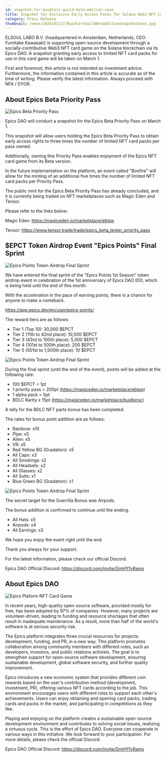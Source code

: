 ```yaml
---
id: snapshot-for-buidlers-guild-beta-edition-soon
title: Snapshot for Exclusive Early Access Packs for Solana Web3 NFT Card Game Scheduled for March 1st
category: Press Release
thumbnail: /news/2024/02/27/BuidlersGuildBetaEditionSnapshotSoon.jpg
---
```


ELSOUL LABO B.V. (headquartered in Amsterdam, Netherlands, CEO: Fumitake
Kawasaki) is supporting open-source development through a socially-contributive
Web3 NFT card game on the Solana blockchain via its Epics DAO. A snapshot
granting early access to limited NFT card packs for use in this card game will
be taken on March 1.

First and foremost, this article is not intended as investment advice.
Furthermore, the information contained in this article is accurate as of the
time of writing. Please verify the latest information. Always proceed with NFA /
DYOR.

## About Epics Beta Priority Pass

![Epics Beta Priority Pass](/news/2024/02/27/EpicsBetaPriorityPassME.jpg)

Epics DAO will conduct a snapshot for the Epics Beta Priority Pass on March 1.

This snapshot will allow users holding the Epics Beta Priority Pass to obtain
early access rights to three times the number of limited NFT card packs per pass
owned.

Additionally, owning this Priority Pass enables enjoyment of the Epics NFT card
game from its Beta version.

In the future implementation on the platform, an event called "Bonfire" will
allow for the minting of an additional five times the number of limited NFT card
packs per Priority Pass.

The public mint for the Epics Beta Priority Pass has already concluded, and it
is currently being traded on NFT marketplaces such as Magic Eden and Tensor.

Please refer to the links below:

Magic Eden: https://magiceden.io/marketplace/ebtpp

Tensor: https://www.tensor.trade/trade/epics_beta_tester_priority_pass

## $EPCT Token Airdrop Event "Epics Points" Final Sprint

![Epics Points Token Airdrop Final Sprint](/news/2024/02/23/EpicsPoints1stFinalSprint.jpg)

We have entered the final sprint of the "Epics Points 1st Season" token airdrop
event in celebration of the 1st anniversary of Epics DAO IDO, which is being
held until the end of this month.

With the acceleration in the pace of earning points, there is a chance for
anyone to make a comeback.

https://app.epics.dev/en/user/epics-points/

The reward tiers are as follows:

- Tier 1 (Top 10): 30,000 $EPCT
- Tier 2 (11th to 42nd place): 10,000 $EPCT
- Tier 3 (43rd to 100th place): 5,000 $EPCT
- Tier 4 (101st to 500th place): 200 $EPCT
- Tier 5 (501st to 1,500th place): 10 $EPCT

![Epics Points Token Airdrop Final Sprint](/news/2024/02/23/EpicsPointsFinalSprintDetail1EN.jpg)

During the final sprint (until the end of the event), points will be added at
the following rate:

- 100 $EPCT = 1pt
- 1 priority pass = 200pt (https://magiceden.io/marketplace/ebtpp)
- 1 alpha pack = 5pt
- BDLC Rarity x 15pt (https://magiceden.io/marketplace/buidlersc)

A tally for the BDLC NFT parts bonus has been completed.

The rates for bonus point addition are as follows:

- Rainbow: x10
- Pipe: x5
- Alien: x5
- VR: x5
- Red Yellow BG (Gradation): x5
- All Caps: x3
- All Smokings: x2
- All Headsets: x2
- All Glasses: x2
- All Suits: x1
- Blue Green BG (Gradation): x1

![Epics Points Token Airdrop Final Sprint](/news/2024/02/23/EpicsPointsFinalSprintDetail2EN.jpg)

The secret target for the Guerrilla Bonus was Airpods.

The bonus addition is confirmed to continue until the ending.

- All Hats: x5
- Airpods: x4
- All Earrings: x3

We hope you enjoy the event right until the end.

Thank you always for your support.

For the latest information, please check our official Discord.

Epics DAO Official Discord: https://discord.com/invite/GmHYfyRamx

## About Epics DAO

![Epics Plaform NFT Card Game](/news/2023/12/01/EpicsPlatformEN.png)

In recent years, high-quality open-source software, provided mostly for free,
has been adopted by 97% of companies. However, many projects are
volunteer-driven, leading to funding and resource shortages that often result in
inadequate maintenance. As a result, more than half of the world's software is
at serious security risk.

The Epics platform integrates three crucial resources for projects: development,
funding, and PR, in a new way. This platform promotes collaboration among
community members with different roles, such as developers, investors, and
public relations activists. The goal is to strengthen support for open-source
software development, ensuring sustainable development, global software
security, and further quality improvement.

Epics introduces a new economic system that provides different coin rewards
based on the user's contribution method (development, investment, PR), offering
various NFT cards according to the job. This environment encourages users with
different roles to support each other's achievements. Users can enjoy obtaining
and opening card packs, trading cards and packs in the market, and participating
in competitions as they like.

Playing and enjoying on the platform creates a sustainable open-source
development environment and contributes to solving social issues, realizing a
virtuous cycle. This is the effort of Epics DAO. Everyone can cooperate in
various ways in this initiative. We look forward to your participation. For more
details, please check the official Discord.

Epics DAO Official Discord: https://discord.com/invite/GmHYfyRamx
